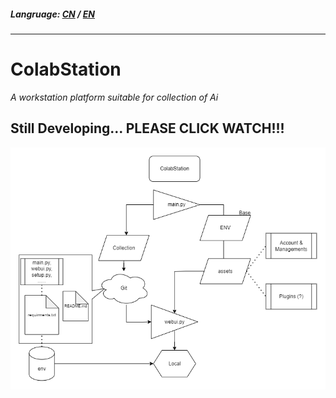 ##### Langruage: [CN](./README/README_cn.md "Chinese-version") / [EN](README.md "English-version") 
***
# ColabStation 
*A workstation platform suitable for collection of Ai*

## Still Developing... PLEASE CLICK WATCH!!!
![Work flow of the app](./README/ColabStation_Diagram.png "Diagram")